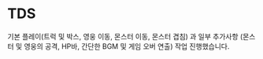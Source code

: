 # TDS

기본 플레이(트럭 및 박스, 영웅 이동, 몬스터 이동, 몬스터 겹침) 과 일부 추가사항 (몬스터 및 영웅의 공격, HP바, 간단한 BGM 및 게임 오버 연출) 작업 진행했습니다.

